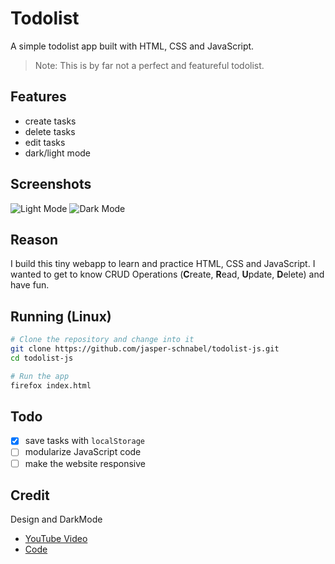 # Todolist

A simple todolist app built with HTML, CSS and JavaScript.
> Note: This is by far not a perfect and featureful todolist.

## Features

- create tasks
- delete tasks
- edit tasks
- dark/light mode

## Screenshots

<img alt="Light Mode" src="screenshots/light-mode.png">
<img alt="Dark Mode" src="screenshots/dark-mode.png">

## Reason

I build this tiny webapp to learn and practice HTML, CSS and JavaScript.
I wanted to get to know CRUD Operations (**C**reate, **R**ead, **U**pdate, **D**elete) and have fun.

## Running (Linux)

```sh
# Clone the repository and change into it
git clone https://github.com/jasper-schnabel/todolist-js.git
cd todolist-js

# Run the app
firefox index.html
```

## Todo

- [x] save tasks with `localStorage`
- [ ] modularize JavaScript code
- [ ] make the website responsive

## Credit

Design and DarkMode

- [YouTube Video](https://www.youtube.com/watch?v=wodWDIdV9BY)
- [Code](https://codepen.io/kevinpowell/pen/EMdjOV)
